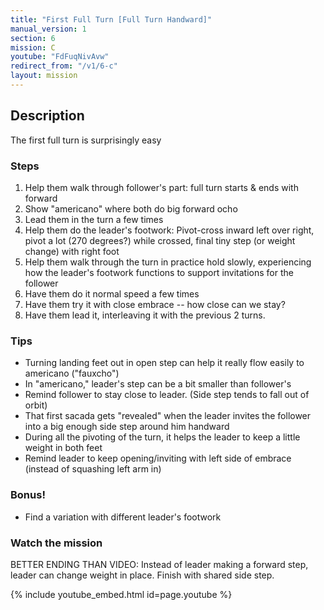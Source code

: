 ```yaml
---
title: "First Full Turn [Full Turn Handward]"
manual_version: 1
section: 6
mission: C
youtube: "FdFuqNivAvw"
redirect_from: "/v1/6-c"
layout: mission
---
```




## Description

The first full turn is surprisingly easy

### Steps

1. Help them walk through follower's part: full turn starts & ends with forward
2. Show "americano" where both do big forward ocho
3. Lead them in the turn a few times 
4. Help them do the leader's footwork: Pivot-cross inward left over right, pivot a lot (270 degrees?) while crossed, final tiny step (or weight change) with right foot
5. Help them walk through the turn in practice hold slowly, experiencing how the leader's footwork functions to support invitations for the follower
6. Have them do it normal speed a few times
7. Have them try it with close embrace -- how close can we stay?
7. Have them lead it, interleaving it with the previous 2 turns.

### Tips

* Turning landing feet out in open step can help it really flow easily to americano ("fauxcho")
* In "americano," leader's step can be a bit smaller than follower's
* Remind follower to stay close to leader. (Side step tends to fall out of orbit)
* That first sacada gets "revealed" when the leader invites the follower into a big enough side step around him handward
* During all the pivoting of the turn, it helps the leader to keep a little weight in both feet
* Remind leader to keep opening/inviting with left side of embrace (instead of squashing left arm in)

### Bonus!

* Find a variation with different leader's footwork

### Watch the mission

BETTER ENDING THAN VIDEO: Instead of leader making a forward step, leader can change weight in place. Finish with shared side step. 

{% include youtube_embed.html id=page.youtube %}


